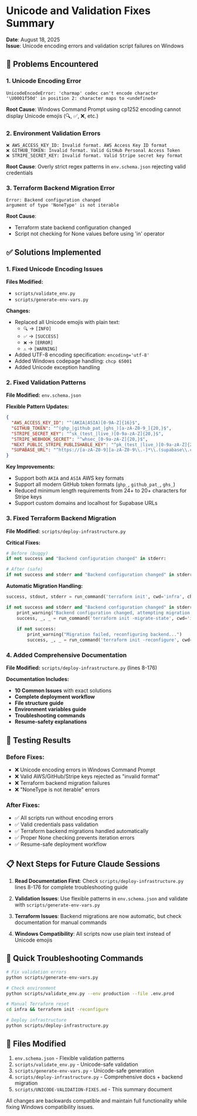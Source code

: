 # Unicode and Validation Fixes Summary

**Date**: August 18, 2025  
**Issue**: Unicode encoding errors and validation script failures on Windows

## 🐛 Problems Encountered

### 1. Unicode Encoding Error
```
UnicodeEncodeError: 'charmap' codec can't encode character '\U0001f50d' in position 2: character maps to <undefined>
```

**Root Cause**: Windows Command Prompt using cp1252 encoding cannot display Unicode emojis (🔍, ✅, ❌, etc.)

### 2. Environment Validation Errors
```
❌ AWS_ACCESS_KEY_ID: Invalid format. AWS Access Key ID format
❌ GITHUB_TOKEN: Invalid format. Valid GitHub Personal Access Token
❌ STRIPE_SECRET_KEY: Invalid format. Valid Stripe secret key format
```

**Root Cause**: Overly strict regex patterns in `env.schema.json` rejecting valid credentials

### 3. Terraform Backend Migration Error
```
Error: Backend configuration changed
argument of type 'NoneType' is not iterable
```

**Root Cause**: 
- Terraform state backend configuration changed
- Script not checking for None values before using 'in' operator

## ✅ Solutions Implemented

### 1. Fixed Unicode Encoding Issues

**Files Modified:**
- `scripts/validate_env.py` 
- `scripts/generate-env-vars.py`

**Changes:**
- Replaced all Unicode emojis with plain text:
  - `🔍` → `[INFO]`
  - `✅` → `[SUCCESS]` 
  - `❌` → `[ERROR]`
  - `⚠️` → `[WARNING]`
- Added UTF-8 encoding specification: `encoding='utf-8'`
- Added Windows codepage handling: `chcp 65001`
- Added Unicode exception handling

### 2. Fixed Validation Patterns

**File Modified:** `env.schema.json`

**Flexible Pattern Updates:**
```json
{
  "AWS_ACCESS_KEY_ID": "^(AKIA|ASIA)[0-9A-Z]{16}$",
  "GITHUB_TOKEN": "^(ghp_|github_pat_|ghs_)[a-zA-Z0-9_]{20,}$", 
  "STRIPE_SECRET_KEY": "^sk_(test_|live_)[0-9a-zA-Z]{20,}$",
  "STRIPE_WEBHOOK_SECRET": "^whsec_[0-9a-zA-Z]{20,}$",
  "NEXT_PUBLIC_STRIPE_PUBLISHABLE_KEY": "^pk_(test_|live_)[0-9a-zA-Z]{20,}$",
  "SUPABASE_URL": "^https://[a-zA-Z0-9][a-zA-Z0-9\\.-]*\\.(supabase\\.co|localhost|127\\.0\\.0\\.1).*$"
}
```

**Key Improvements:**
- Support both `AKIA` and `ASIA` AWS key formats
- Support all modern GitHub token formats (`ghp_`, `github_pat_`, `ghs_`)
- Reduced minimum length requirements from 24+ to 20+ characters for Stripe keys
- Support custom domains and localhost for Supabase URLs

### 3. Fixed Terraform Backend Migration

**File Modified:** `scripts/deploy-infrastructure.py`

**Critical Fixes:**
```python
# Before (buggy)
if not success and "Backend configuration changed" in stderr:

# After (safe)
if not success and stderr and "Backend configuration changed" in stderr:
```

**Automatic Migration Handling:**
```python
success, stdout, stderr = run_command('terraform init', cwd='infra', check=False)

if not success and stderr and "Backend configuration changed" in stderr:
    print_warning("Backend configuration changed, attempting migration...")
    success, _, _ = run_command('terraform init -migrate-state', cwd='infra', check=False)
    
    if not success:
        print_warning("Migration failed, reconfiguring backend...")
        success, _, _ = run_command('terraform init -reconfigure', cwd='infra')
```

### 4. Added Comprehensive Documentation

**File Modified:** `scripts/deploy-infrastructure.py` (lines 8-176)

**Documentation Includes:**
- **10 Common Issues** with exact solutions
- **Complete deployment workflow** 
- **File structure guide**
- **Environment variables guide**
- **Troubleshooting commands**
- **Resume-safety explanations**

## 🧪 Testing Results

### Before Fixes:
- ❌ Unicode encoding errors in Windows Command Prompt
- ❌ Valid AWS/GitHub/Stripe keys rejected as "invalid format"
- ❌ Terraform backend migration failures
- ❌ "NoneType is not iterable" errors

### After Fixes:
- ✅ All scripts run without encoding errors
- ✅ Valid credentials pass validation
- ✅ Terraform backend migrations handled automatically
- ✅ Proper None checking prevents iteration errors
- ✅ Resume-safe deployment workflow

## 📋 Next Steps for Future Claude Sessions

1. **Read Documentation First**: Check `scripts/deploy-infrastructure.py` lines 8-176 for complete troubleshooting guide

2. **Validation Issues**: Use flexible patterns in `env.schema.json` and validate with `scripts/generate-env-vars.py`

3. **Terraform Issues**: Backend migrations are now automatic, but check documentation for manual commands

4. **Windows Compatibility**: All scripts now use plain text instead of Unicode emojis

## 🔧 Quick Troubleshooting Commands

```bash
# Fix validation errors
python scripts/generate-env-vars.py

# Check environment
python scripts/validate_env.py --env production --file .env.prod

# Manual Terraform reset
cd infra && terraform init -reconfigure

# Deploy infrastructure
python scripts/deploy-infrastructure.py
```

## 📄 Files Modified

1. `env.schema.json` - Flexible validation patterns
2. `scripts/validate_env.py` - Unicode-safe validation  
3. `scripts/generate-env-vars.py` - Unicode-safe generation
4. `scripts/deploy-infrastructure.py` - Comprehensive docs + backend migration
5. `scripts/UNICODE-VALIDATION-FIXES.md` - This summary document

All changes are backwards compatible and maintain full functionality while fixing Windows compatibility issues.
